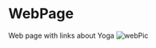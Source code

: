 # WebPage
Web page with links about Yoga
![webPic](https://github.com/user-attachments/assets/b1c27cb6-cea8-4618-aeaf-95378ca96746)
